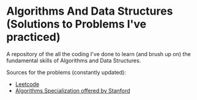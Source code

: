 # Algorithms And Data Structures (Solutions to Problems I've practiced)
A repository of the all the coding I've done to learn (and brush up on) the fundamental skills of Algorithms and Data Structures.

Sources for the problems (constantly updated):
* [Leetcode](https://leetcode.com/)
* [Algorithms Specialization offered by Stanford](https://www.coursera.org/specializations/algorithms)
